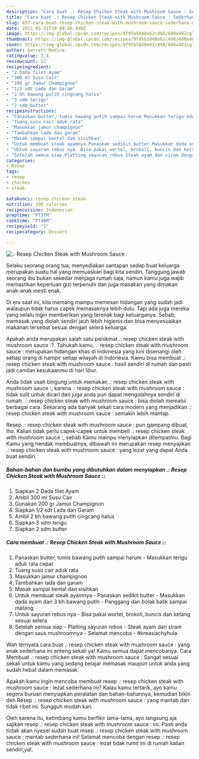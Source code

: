 ```yaml
---
description: "Cara buat .: Resep Chicken Steak with Mushroom Sauce : Sederhana Untuk Jualan"
title: "Cara buat .: Resep Chicken Steak with Mushroom Sauce : Sederhana Untuk Jualan"
slug: 657-cara-buat-resep-chicken-steak-with-mushroom-sauce-sederhana-untuk-jualan
date: 2021-05-31T10:49:48.490Z
image: https://img-global.cpcdn.com/recipes/9f95b5848e62c498/680x482cq70/resep-chicken-steak-with-mushroom-sauce-foto-resep-utama.jpg
thumbnail: https://img-global.cpcdn.com/recipes/9f95b5848e62c498/680x482cq70/resep-chicken-steak-with-mushroom-sauce-foto-resep-utama.jpg
cover: https://img-global.cpcdn.com/recipes/9f95b5848e62c498/680x482cq70/resep-chicken-steak-with-mushroom-sauce-foto-resep-utama.jpg
author: Garrett Medina
ratingvalue: 3.4
reviewcount: 13
recipeingredient:
- "2 Dada filet Ayam"
- "300 ml Susu Cair"
- "200 gr Jamur Champignon"
- "1/2 sdt Lada dan Garam"
- "2 bh bawang putih cingcang halus"
- "3 sdm terigu"
- "2 sdm butter"
recipeinstructions:
- "Panaskan butter, tumis bawang putih sampai harum Masukkan terigu aduk rata cepat"
- "Tuang susu cair aduk rata"
- "Masukkan jamur champignon"
- "Tambahkan lada dan garam"
- "Masak sampai kental dan sisihkan"
- "Untuk membuat steak ayamnya Panaskan sedikit butter Masukkan dada ayam dan 3 bh bawang putih Panggang dan bolak balik sampai matang"
- "Untuk sayuran rebus nya  Bisa pakai wortel, brokoli, buncis dan ketang sesuai selera"
- "Setelah semua siap Platting sayuran rebus Steak ayam dan siram dengan saus mushroomnya Selamat mencoba #kreasiachyhula"
categories:
- Resep
tags:
- resep
- chicken
- steak

katakunci: resep chicken steak 
nutrition: 190 calories
recipecuisine: Indonesian
preptime: "PT37M"
cooktime: "PT48M"
recipeyield: "1"
recipecategory: Dessert

---
```



![.: Resep Chicken Steak with Mushroom Sauce :](https://img-global.cpcdn.com/recipes/9f95b5848e62c498/680x482cq70/resep-chicken-steak-with-mushroom-sauce-foto-resep-utama.jpg)

Selaku seorang orang tua, menyediakan santapan sedap buat keluarga merupakan suatu hal yang memuaskan bagi kita sendiri. Tanggung jawab seorang ibu bukan sekedar menjaga rumah saja, namun kamu juga wajib memastikan keperluan gizi terpenuhi dan juga masakan yang dimakan anak-anak mesti enak.

Di era  saat ini, kita memang mampu memesan hidangan yang sudah jadi walaupun tidak harus capek memasaknya lebih dulu. Tapi ada juga mereka yang selalu ingin memberikan yang terenak bagi keluarganya. Sebab, memasak yang diolah sendiri jauh lebih higienis dan bisa menyesuaikan makanan tersebut sesuai dengan selera keluarga. 



Apakah anda merupakan salah satu penikmat .: resep chicken steak with mushroom sauce :?. Tahukah kamu, .: resep chicken steak with mushroom sauce : merupakan hidangan khas di Indonesia yang kini disenangi oleh setiap orang di hampir setiap wilayah di Indonesia. Kamu bisa membuat .: resep chicken steak with mushroom sauce : hasil sendiri di rumah dan pasti jadi camilan kesukaanmu di hari libur.

Anda tidak usah bingung untuk memakan .: resep chicken steak with mushroom sauce :, karena .: resep chicken steak with mushroom sauce : tidak sulit untuk dicari dan juga anda pun dapat mengolahnya sendiri di rumah. .: resep chicken steak with mushroom sauce : bisa diolah memalui berbagai cara. Sekarang ada banyak sekali cara modern yang menjadikan .: resep chicken steak with mushroom sauce : semakin lebih mantap.

Resep .: resep chicken steak with mushroom sauce : pun gampang dibuat, lho. Kalian tidak perlu capek-capek untuk membeli .: resep chicken steak with mushroom sauce :, sebab Kamu mampu menyiapkan ditempatmu. Bagi Kamu yang hendak membuatnya, dibawah ini merupakan resep menyajikan .: resep chicken steak with mushroom sauce : yang lezat yang dapat Anda buat sendiri.

<!--inarticleads1-->

##### Bahan-bahan dan bumbu yang dibutuhkan dalam menyiapkan .: Resep Chicken Steak with Mushroom Sauce ::

1. Siapkan 2 Dada filet Ayam
1. Ambil 300 ml Susu Cair
1. Gunakan 200 gr Jamur Champignon
1. Siapkan 1/2 sdt Lada dan Garam
1. Ambil 2 bh bawang putih cingcang halus
1. Siapkan 3 sdm terigu
1. Siapkan 2 sdm butter




<!--inarticleads2-->

##### Cara membuat .: Resep Chicken Steak with Mushroom Sauce ::

1. Panaskan butter, tumis bawang putih sampai harum - Masukkan terigu aduk rata cepat
1. Tuang susu cair aduk rata
1. Masukkan jamur champignon
1. Tambahkan lada dan garam
1. Masak sampai kental dan sisihkan
1. Untuk membuat steak ayamnya - Panaskan sedikit butter - Masukkan dada ayam dan 3 bh bawang putih - Panggang dan bolak balik sampai matang
1. Untuk sayuran rebus nya  - Bisa pakai wortel, brokoli, buncis dan ketang sesuai selera
1. Setelah semua siap - Platting sayuran rebus - Steak ayam dan siram dengan saus mushroomnya - Selamat mencoba - #kreasiachyhula




Wah ternyata cara buat .: resep chicken steak with mushroom sauce : yang enak sederhana ini enteng sekali ya! Kamu semua dapat mencobanya. Cara Membuat .: resep chicken steak with mushroom sauce : Sangat sesuai sekali untuk kamu yang sedang belajar memasak maupun untuk anda yang sudah hebat dalam memasak.

Apakah kamu ingin mencoba membuat resep .: resep chicken steak with mushroom sauce : lezat sederhana ini? Kalau kamu tertarik, ayo kamu segera buruan menyiapkan peralatan dan bahan-bahannya, kemudian bikin deh Resep .: resep chicken steak with mushroom sauce : yang mantab dan tidak ribet ini. Sungguh mudah kan. 

Oleh karena itu, ketimbang kamu berfikir lama-lama, ayo langsung aja sajikan resep .: resep chicken steak with mushroom sauce : ini. Pasti anda tiidak akan nyesel sudah buat resep .: resep chicken steak with mushroom sauce : mantab sederhana ini! Selamat mencoba dengan resep .: resep chicken steak with mushroom sauce : lezat tidak rumit ini di rumah kalian sendiri,ya!.

